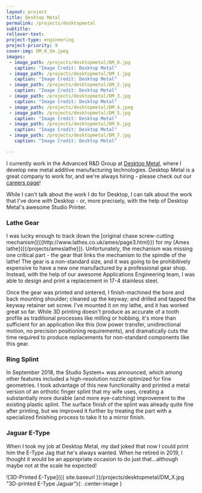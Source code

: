 ```yaml
---
layout: project
title: Desktop Metal
permalink: /projects/desktopmetal
subtitle:
rollover-text:
project-type: engineering
project-priority: 9
cover-img: DM_0_Sm.jpeg
images:
 - image_path: /projects/desktopmetal/DM_0.jpg
   caption: "Image Credit: Desktop Metal"
 - image_path: /projects/desktopmetal/DM_1.jpg
   caption: "Image Credit: Desktop Metal"
 - image_path: /projects/desktopmetal/DM_2.jpg
   caption: "Image Credit: Desktop Metal"
 - image_path: /projects/desktopmetal/DM_3.jpg
   caption: "Image Credit: Desktop Metal"
 - image_path: /projects/desktopmetal/DM_4.jpeg
 - image_path: /projects/desktopmetal/DM_5.jpg
   caption: "Image Credit: Desktop Metal"
 - image_path: /projects/desktopmetal/DM_6.jpg
   caption: "Image Credit: Desktop Metal"
 - image_path: /projects/desktopmetal/DM_7.jpg
   caption: "Image Credit: Desktop Metal"

---
```


I currently work in the Advanced R&D Group at [Desktop Metal]({{"https://www.desktopmetal.com/"}}), where I develop new metal additive manufacturing technologies. Desktop Metal is a great company to work for, and we're always hiring - please check out our [careers page]({{"https://boards.greenhouse.io/desktopmetal"}})!

While I can't talk about the work I do for Desktop, I can talk about the work that I've done *with* Desktop - or, more precisely, with the help of Desktop Metal's awesome Studio Printer. 

<h3>Lathe Gear</h3>
I was lucky enough to track down the [original chase screw-cutting mechanism]({{http://www.lathes.co.uk/ames/page3.html}}) for my [Ames lathe]({{/projects/ameslathe}}). Unfortunately, the mechanism was missing one critical part - the gear that links the mechanism to the spindle of the lathe! The gear is a non-standard size, and it was going to be prohibitively expensive to have a new one manufactured by a professional gear shop. Instead, with the help of our awesome Applications Engineering team, I was able to design and print a replacement in 17-4 stainless steel. 

Once the gear was printed and sintered, I finish-machined the bore and back mounting shoulder; cleaned up the keyway; and drilled and tapped the keyway retainer set screw. I've mounted it on my lathe, and it has worked great so far. While 3D printing doesn't produce as accurate of a tooth profile as traditional processes like milling or hobbing, it's more than sufficient for an application like this (low power transfer, unidirectional motion, no precision positioning requirements), and dramatically cuts the time required to produce replacements for non-standard components like this gear. 

<h3>Ring Splint</h3>
In September 2018, the Studio System+ was announced, which among other features included a high-resolution nozzle optimized for fine geometries. I took advantage of this new functionality and printed a metal version of an orthotic finger splint that my wife uses, creating a substantially more durable (and more eye-catching) improvement to the existing plastic splint. The surface finish of the splint was already quite fine after printing, but we improved it further by treating the part with a specialized finishing process to take it to a mirror finish.

<h3>Jaguar E-Type</h3>
When I took my job at Desktop Metal, my dad joked that now I could print him the E-Type Jag that he's always wanted. When he retired in 2019, I thought it would be an appropriate occasion to do just that...although maybe not at the scale he expected!

![3D-Printed E-Type]({{ site.baseurl }}/projects/desktopmetal/DM_X.jpg "3D-printed E-Type Jaguar"){: .center-image }